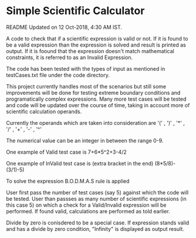 # Simple Scientific Calculator

README Updated on 12 Oct-2018, 4:30 AM IST.

A code to check that if a scientific expression is valid or not. 
If it is found to be a valid expression than the expression is solved and result is printed as output. 
If it is foound that the expression doesn't match mathematical constraints, it is referred to as an Invalid Expression. 


The code has been tested with the types of input as mentioned in testCases.txt file under the code directory. 

This project currently handles most of the scenarios but still some improvements will be done for testing extreme boundary conditions and programatically complex expressions. 
Many more test cases will be tested and code will be updated over the course of time, taking in account more of scientific calculation operands. 

Currently the operands which are taken into consideration are 
'('  ,   ')'  ,   '*'   ,    '/'   ,    '+'   ,     '-'    ,    '^'

The numerical value can be an integer in between the range 0-9. 

One example of Valid test case is 
7+6*5^2+3-4/2

One example of InValid test case is (extra bracket in the end)
(8*5/8)-(3/1)-5)

To solve the expression B.O.D.M.A.S rule is applied

User first pass the number of test cases (say 5) against which the code will be tested. 
User than passses as many number of scientific expressions (in this case 5) on which a check for a Valid/Invalid expression will be performed.
If found valid, calculations are performed as told earlier. 

Divide by zero is conisdered to be a special case. 
If expression stands valid and has a divide by zero condition, "Infinity" is displayed as output result. 

